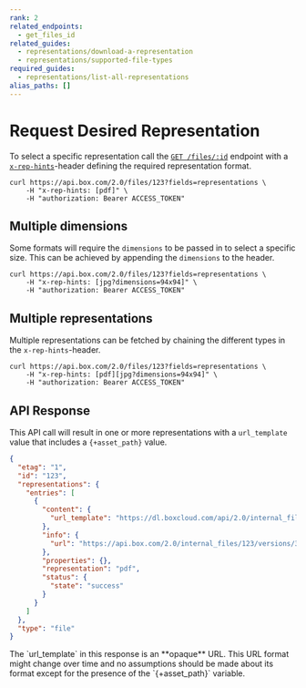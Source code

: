 ```yaml
---
rank: 2
related_endpoints:
  - get_files_id
related_guides:
  - representations/download-a-representation
  - representations/supported-file-types
required_guides:
  - representations/list-all-representations
alias_paths: []
---
```


# Request Desired Representation

To select a specific representation call the [`GET /files/:id`][get_files_id]
endpoint with a [`x-rep-hints`][x-rep-hints]-header defining the
required representation format.

```curl
curl https://api.box.com/2.0/files/123?fields=representations \
    -H "x-rep-hints: [pdf]" \
    -H "authorization: Bearer ACCESS_TOKEN"
```

## Multiple dimensions

Some formats will require the `dimensions` to be passed in to select a
specific size. This can be achieved by appending the `dimensions` to the
header.

```curl
curl https://api.box.com/2.0/files/123?fields=representations \
    -H "x-rep-hints: [jpg?dimensions=94x94]" \
    -H "authorization: Bearer ACCESS_TOKEN"
```

## Multiple representations

Multiple representations can be fetched by chaining the different
types in the `x-rep-hints`-header.

```curl
curl https://api.box.com/2.0/files/123?fields=representations \
    -H "x-rep-hints: [pdf][jpg?dimensions=94x94]" \
    -H "authorization: Bearer ACCESS_TOKEN"
```

## API Response

This API call will result in one or more representations with a `url_template`
value that includes a `{+asset_path}` value.

```json
{
  "etag": "1",
  "id": "123",
  "representations": {
    "entries": [
      {
        "content": {
          "url_template": "https://dl.boxcloud.com/api/2.0/internal_files/123/versions/345/representations/pdf/content/{+asset_path}"
        },
        "info": {
          "url": "https://api.box.com/2.0/internal_files/123/versions/345/representations/pdf"
        },
        "properties": {},
        "representation": "pdf",
        "status": {
          "state": "success"
        }
      }
    ]
  },
  "type": "file"
}
```

<Message type='notice'>
  The `url_template` in this response is an **opaque** URL. This URL format
  might change over time and no assumptions should be made about its format
  except for the presence of the `{+asset_path}` variable.
</Message>

[get_files_id]: endpoint://get-files-id
[x-rep-hints]: endpoint://get-files-id#param-x-rep-hints
